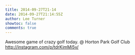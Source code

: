 ```yaml
---
title: 2014-09-27T21-14
date: 2014-09-27T21:14:55Z
author: Lee Turner
showtoc: false
comments: true
---
```


Awesome game of crazy golf today. @ Horton Park Golf Club http://instagram.com/p/tdrKimMi5v/

